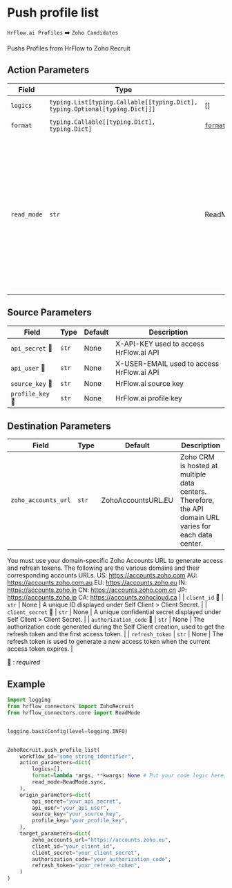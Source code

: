 # Push profile list
`HrFlow.ai Profiles` :arrow_right: `Zoho Candidates`

Pushs Profiles from HrFlow to Zoho Recruit



## Action Parameters

| Field | Type | Default | Description |
| ----- | ---- | ------- | ----------- |
| `logics`  | `typing.List[typing.Callable[[typing.Dict], typing.Optional[typing.Dict]]]` | [] | List of logic functions |
| `format`  | `typing.Callable[[typing.Dict], typing.Dict]` | [`format_hrflow_profile_to_zoho`](../connector.py#L239) | Formatting function |
| `read_mode`  | `str` | ReadMode.sync | If 'incremental' then `read_from` of the last run is given to Origin Warehouse during read. **The actual behavior depends on implementation of read**. In 'sync' mode `read_from` is neither fetched nor given to Origin Warehouse during read. |

## Source Parameters

| Field | Type | Default | Description |
| ----- | ---- | ------- | ----------- |
| `api_secret` :red_circle: | `str` | None | X-API-KEY used to access HrFlow.ai API |
| `api_user` :red_circle: | `str` | None | X-USER-EMAIL used to access HrFlow.ai API |
| `source_key` :red_circle: | `str` | None | HrFlow.ai source key |
| `profile_key` :red_circle: | `str` | None | HrFlow.ai profile key |

## Destination Parameters

| Field | Type | Default | Description |
| ----- | ---- | ------- | ----------- |
| `zoho_accounts_url`  | `str` | ZohoAccountsURL.EU | Zoho CRM is hosted at multiple data centers. Therefore, the API domain URL varies for each data center.
You must use your domain-specific Zoho Accounts URL to generate access and refresh tokens. The following are the various domains and their corresponding accounts URLs.
 US: https://accounts.zoho.com
 AU: https://accounts.zoho.com.au
 EU: https://accounts.zoho.eu
 IN: https://accounts.zoho.in
 CN: https://accounts.zoho.com.cn
 JP: https://accounts.zoho.jp
 CA: https://accounts.zohocloud.ca |
| `client_id` :red_circle: | `str` | None | A unique ID displayed under Self Client > Client Secret. |
| `client_secret` :red_circle: | `str` | None | A unique confidential secret displayed under Self Client > Client Secret. |
| `authorization_code` :red_circle: | `str` | None | The authorization code generated during the Self Client creation, used to get the refresh token and the first access token. |
| `refresh_token`  | `str` | None | The refresh token is used to generate a new access token when the current access token expires. |

:red_circle: : *required*

## Example

```python
import logging
from hrflow_connectors import ZohoRecruit
from hrflow_connectors.core import ReadMode


logging.basicConfig(level=logging.INFO)


ZohoRecruit.push_profile_list(
    workflow_id="some_string_identifier",
    action_parameters=dict(
        logics=[],
        format=lambda *args, **kwargs: None # Put your code logic here,
        read_mode=ReadMode.sync,
    ),
    origin_parameters=dict(
        api_secret="your_api_secret",
        api_user="your_api_user",
        source_key="your_source_key",
        profile_key="your_profile_key",
    ),
    target_parameters=dict(
        zoho_accounts_url="https://accounts.zoho.eu",
        client_id="your_client_id",
        client_secret="your_client_secret",
        authorization_code="your_authorization_code",
        refresh_token="your_refresh_token",
    )
)
```